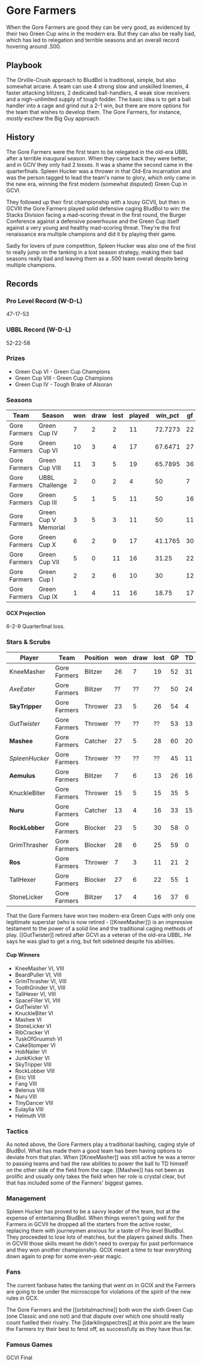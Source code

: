 # Gore Farmers

When the Gore Farmers are good they can be very good, as evidenced by their two Green Cup wins in the modern era. But they can also be really bad, which has led to relegation and terrible seasons and an overall record hovering around .500.

## Playbook

The Orville-Crush approach to BludBol is traditional, simple, but also somewhat arcane. A team can use 4 strong slow and unskilled linemen, 4 faster attacking blitzers, 2 dedicated ball-handlers, 4 weak slow receivers and a nigh-unlimited supply of tough fodder. The basic idea is to get a ball handler into a cage and grind out a 2-1 win, but there are more options for the team that wishes to develop them. The Gore Farmers, for instance, *mostly* eschew the Big Guy approach.

## History

The Gore Farmers were the first team to be relegated in the old-era UBBL after a terrible inaugural season. When they came back they were better, and in GCIV they only had 2 losses. It was a shame the second came in the quarterfinals. Spleen Hucker was a thrower in that Old-Era incarnation and was the person tagged to lead the team's name to glory, which only came in the new era, winning the first modern (somewhat disputed) Green Cup in GCVI.

They followed up their first championship with a lousy GCVII, but then in GCVIII the Gore Farmers played solid defensive caging BludBol to win: the Stacks Division facing a mad-scoring threat in the first round, the Burger Conference against a defensive powerhouse and the Green Cup itself against a very young and healthy mad-scoring threat. They're the first renaissance era multiple champions and did it by playing their game.

Sadly for lovers of pure competition, Spleen Hucker was also one of the first to really jump on the tanking in a lost season strategy, making their bad seasons really bad and leaving them as a .500 team overall despite being multiple champions.

## Records

### Pro Level Record (W-D-L)

47-17-53

### UBBL Record (W-D-L)

52-22-58

### Prizes

* Green Cup VI - Green Cup Champions
* Green Cup VIII - Green Cup Champions
* Green Cup IV - Tough Brake of Alsoran

### Seasons

| Team         | Season               | won  | draw | lost | played | win_pct | gf   | ga   | cas  | tcdiff | ff   |
|--------------|----------------------|------|------|------|--------|---------|------|------|------|--------|------|
| Gore Farmers | Green Cup IV         |    7 |    2 |    2 |     11 | 72.7273 |   22 |   13 |   28 |     21 |    3 |
| Gore Farmers | Green Cup VI         |   10 |    3 |    4 |     17 | 67.6471 |   27 |   25 |   25 |     14 |    3 |
| Gore Farmers | Green Cup VIII       |   11 |    3 |    5 |     19 | 65.7895 |   36 |   23 |   42 |     24 |    1 |
| Gore Farmers | UBBL Challenge       |    2 |    0 |    2 |      4 |      50 |    7 |    8 |    7 |     -2 |    2 |
| Gore Farmers | Green Cup III        |    5 |    1 |    5 |     11 |      50 |   16 |   17 |   32 |     20 |   -1 |
| Gore Farmers | Green Cup V Memorial |    3 |    5 |    3 |     11 |      50 |   11 |   14 |   15 |      5 |    1 |
| Gore Farmers | Green Cup X          |    6 |    2 |    9 |     17 | 41.1765 |   30 |   35 |   32 |     15 |    2 |
| Gore Farmers | Green Cup VII        |    5 |    0 |   11 |     16 |   31.25 |   22 |   40 |   24 |     -9 |   -2 |
| Gore Farmers | Green Cup I          |    2 |    2 |    6 |     10 |      30 |   12 |   22 |   18 |     10 |   -1 |
| Gore Farmers | Green Cup IX         |    1 |    4 |   11 |     16 |   18.75 |   17 |   34 |   28 |     14 |   -6 |

#### GCX Projection

6-2-9 Quarterfinal loss.

### Stars & Scrubs

| Player        | Team         | Position          | won  | draw | lost | GP   | TD   | Comp | Ints | BH   | SI   | Ki   | MVP  | SPP  |
|---------------|--------------|-------------------|------|------|------|------|------|------|------|------|------|------|------|------|
| KneeMasher   | Gore Farmers | Blitzer           |   26 |    7 |   19 |   52 |   31 |   10 |    8 |    5 |    0 |    0 |    2 |  139 |
| *AxeEater* | Gore Farmers | Blitzer | ?? | ?? | ?? | 50 | 24 | 2 | 0 | 12 | 3 | 0 | 2 | 114 |
| **SkyTripper**    | Gore Farmers | Thrower           |   23 |    5 |   26 |   54 |    4 |   56 |    1 |    0 |    0 |    0 |    4 |   90 |
| *GutTwister* | Gore Farmers | Thrower | ?? | ?? | ?? | 53 | 13 | 18 | 0 | 4 | 0 | 0 | 4 | 85 |
| **Mashee**        | Gore Farmers | Catcher            |   27 |    5 |   28 |   60 |   20 |    1 |    3 |    0 |    0 |    0 |    3 |   82 |
| *SpleenHucker* | Gore Farmers | Thrower | ?? | ?? | ?? | 45 | 11 | 23 | 0 | 1 | 1 | 0 | 4 | 80 |
| **Aemulus**       | Gore Farmers | Blitzer           |    7 |    6 |   13 |   26 |   16 |    6 |    2 |    2 |    0 |    0 |    3 |   77 |
| KnuckleBiter | Gore Farmers | Thrower           |   15 |    5 |   15 |   35 |    5 |   45 |    1 |    1 |    0 |    0 |    1 |   69 |
| **Nuru**          | Gore Farmers | Catcher            |   13 |    4 |   16 |   33 |   15 |    1 |    0 |    0 |    0 |    0 |    4 |   66 |
| **RockLobber**    | Gore Farmers | Blocker |   23 |    5 |   30 |   58 |    0 |    0 |    1 |   12 |    5 |    1 |    5 |   63 |
| GrimThrasher | Gore Farmers | Blocker |   28 |    6 |   25 |   59 |    0 |    0 |    0 |    5 |    9 |    3 |    5 |   59 |
| **Ros**           | Gore Farmers | Thrower           |    7 |    3 |   11 |   21 |    2 |   33 |    0 |    1 |    0 |    1 |    2 |   53 |
| TallHexer    | Gore Farmers | Blocker |   27 |    6 |   22 |   55 |    1 |    0 |    0 |    5 |    0 |    0 |    8 |   53 |
| StoneLicker  | Gore Farmers | Blitzer           |   17 |    4 |   16 |   37 |    6 |    0 |    0 |   12 |    5 |    0 |    0 |   52 |


That the Gore Farmers have won two modern-era Green Cups with only one legitimate superstar (who is now retired - [[KneeMasher]]) is an impressive testament to the power of a solid line and the traditional caging methods of play. [[GutTwister]] retired after GCVI as a veteran of the old-era UBBL. He says he was glad to get a ring, but felt sidelined despite his abilities.

#### Cup Winners

* KneeMasher VI, VIII
* BeardPuller VI, VIII
* GrimThrasher VI, VIII
* ToothGrinder VI, VIII
* TallHexer VI, VIII
* SpaceFiller VI, VIII
* GutTwister VI
* KnuckleBiter VI
* Mashee VI
* StoneLicker VI
* RibCracker VI
* TuskOfGruumsh VI
* CakeStomper VI
* HobNailer VI
* JunkKicker VI
* SkyTripper VIII
* RockLobber VIII
* Elric VIII
* Fang VIII
* Belenus VIII
* Nuru VIII
* TinyDancer VIII
* Eulaylia VIII
* Helmuth VIII

### Tactics

As noted above, the Gore Farmers play a traditional bashing, caging style of BludBol. What has made them a good team has been having options to deviate from that plan. When [[KneeMasher]] was still active he was a terror to passing teams and had the raw abilities to power the ball to TD himself on the other side of the field from the cage. [[Mashee]] has not been as prolific and usually only takes the field when her role is crystal clear, but that has included some of the Farmers' biggest games.

### Management

Spleen Hucker has proved to be a savvy leader of the team, but at the expense of entertaining BludBol. When things weren't going well for the Farmers in GCVII he dropped all the starters from the active roster, replacing them with journeymen anxious for a taste of Pro level BludBol. They proceeded to lose lots of matches, but the players gained skills. Then in GCVIII those skills meant he didn't need to overpay for past performance and they won another championship. GCIX meant a time to tear everything down again to prep for some even-year magic.

### Fans

The current fanbase hates the tanking that went on in GCIX and the Farmers are going to be under the microscope for violations of the spirit of the new rules in GCX.

The Gore Farmers and the [[orbitalmachine]] both won the sixth Green Cup (one Classic and one not) and that dispute over which one should really count fuelled their rivalry. The [[darklingspectres]] at this point are the team the Farmers try their best to fend off, as successfully as they have thus far.

### Famous Games

GCVI Final